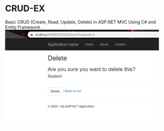 # CRUD-EX 
Basic CRUD (Create, Read, Update, Delete) in ASP.NET MVC Using C# and Entity Framework
![readme](ReadME-Img/Deleting-a-record-Copy.png)
